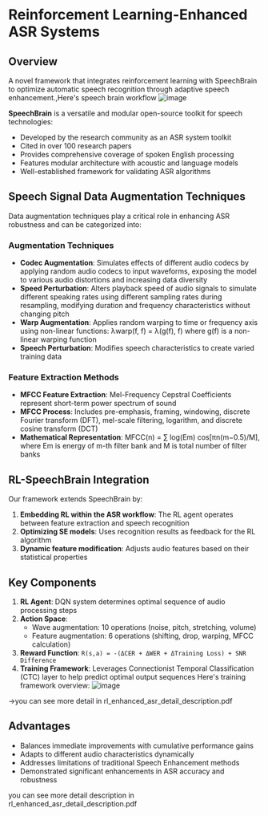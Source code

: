 # Reinforcement Learning-Enhanced ASR Systems

## Overview
A novel framework that integrates reinforcement learning with SpeechBrain to optimize automatic speech recognition through adaptive speech enhancement.,Here's speech brain workflow
![image](https://github.com/user-attachments/assets/fbc05427-9d84-4b28-8b03-cea2e6d87047)

**SpeechBrain** is a versatile and modular open-source toolkit for speech technologies:
- Developed by the research community as an ASR system toolkit
- Cited in over 100 research papers
- Provides comprehensive coverage of spoken English processing
- Features modular architecture with acoustic and language models
- Well-established framework for validating ASR algorithms

## Speech Signal Data Augmentation Techniques
Data augmentation techniques play a critical role in enhancing ASR robustness and can be categorized into:

### Augmentation Techniques
- **Codec Augmentation**: Simulates effects of different audio codecs by applying random audio codecs to input waveforms, exposing the model to various audio distortions and increasing data diversity
- **Speed Perturbation**: Alters playback speed of audio signals to simulate different speaking rates using different sampling rates during resampling, modifying duration and frequency characteristics without changing pitch
- **Warp Augmentation**: Applies random warping to time or frequency axis using non-linear functions: λwarp(f, f) = λ(g(f), f) where g(f) is a non-linear warping function
- **Speech Perturbation**: Modifies speech characteristics to create varied training data
### Feature Extraction Methods
- **MFCC Feature Extraction**: Mel-Frequency Cepstral Coefficients represent short-term power spectrum of sound
- **MFCC Process**: Includes pre-emphasis, framing, windowing, discrete Fourier transform (DFT), mel-scale filtering, logarithm, and discrete cosine transform (DCT)
- **Mathematical Representation**: MFCC(n) = ∑ log(Em) cos[πn(m−0.5)/M], where Em is energy of m-th filter bank and M is total number of filter banks


## RL-SpeechBrain Integration
Our framework extends SpeechBrain by:
1. **Embedding RL within the ASR workflow**: The RL agent operates between feature extraction and speech recognition
2. **Optimizing SE models**: Uses recognition results as feedback for the RL algorithm
3. **Dynamic feature modification**: Adjusts audio features based on their statistical properties

## Key Components
1. **RL Agent**: DQN system determines optimal sequence of audio processing steps
2. **Action Space**:
   - Wave augmentation: 10 operations (noise, pitch, stretching, volume)
   - Feature augmentation: 6 operations (shifting, drop, warping, MFCC calculation)
3. **Reward Function**: `R(s,a) = -(ΔCER + ΔWER + ΔTraining Loss) + SNR Difference`
4. **Training Framework**: Leverages Connectionist Temporal Classification (CTC) layer to help predict optimal output sequences
Here's training framework overview:
![image](https://github.com/user-attachments/assets/8ba86112-5765-4e72-94d5-38f110b8b303)


->you can see more detail in rl_enhanced_asr_detail_description.pdf

## Advantages
- Balances immediate improvements with cumulative performance gains
- Adapts to different audio characteristics dynamically
- Addresses limitations of traditional Speech Enhancement methods
- Demonstrated significant enhancements in ASR accuracy and robustness


you can see more detail description in rl_enhanced_asr_detail_description.pdf
